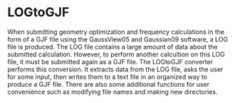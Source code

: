 # LOGtoGJF

When submitting geometry optimization and frequency calculations in the form of a GJF file using the GaussView05 and Gaussian09 software, a LOG file is produced. The LOG file contains a large amount of data about the submitted calculation. However, to perform another calcultion on this LOG file, it must be submitted again as a GJF file. The LOGtoGJF converter performs this conversion. It extracts data from the LOG file, asks the user for some input, then writes them to a text file in an organized way to produce a GJF file. There are also some additional functions for user convenience such as modifying file names and making new directories. 
